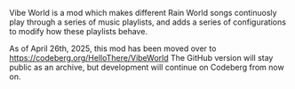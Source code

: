 Vibe World is a mod which makes different Rain World songs continuosly play through
a series of music playlists, and adds a series of configurations to modify how these playlists behave.

As of April 26th, 2025, this mod has been moved over to https://codeberg.org/HelloThere/VibeWorld
The GitHub version will stay public as an archive, but development will continue on Codeberg from now on.

